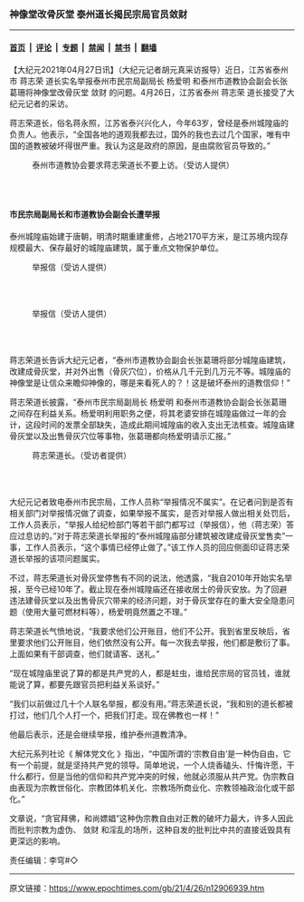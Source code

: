 ### 神像堂改骨灰堂 泰州道长揭民宗局官员敛财

---

#### [首页](../../../..?n12906939) &nbsp;|&nbsp; [评论](../../../../../epoch-comment?n12906939) &nbsp;|&nbsp; [专题](../../../../../epoch-special?n12906939) &nbsp;|&nbsp; [禁闻](../../../../../epoch-news?n12906939) &nbsp;|&nbsp; [禁书](../../../../../books?n12906939) &nbsp;|&nbsp; [翻墙](https://github.com/gfw-breaker/nogfw/blob/master/README.md?n12906939)


<div class="post_content" id="artbody" itemprop="articleBody">
 <!-- article content begin -->
 <p>
  【大纪元2021年04月27日讯】（大纪元记者胡元真采访报导）近日，江苏省泰州市
  <ok href="https://www.epochtimes.com/gb/tag/%E8%92%8B%E5%BF%97%E8%8D%A3.html">
   蒋志荣
  </ok>
  道长实名举报泰州市民宗局副局长
  <ok href="https://www.epochtimes.com/gb/tag/%E6%9D%A8%E7%88%B1%E6%98%8E.html">
   杨爱明
  </ok>
  和泰州市道教协会副会长张葛珊将神像堂改骨灰堂
  <ok href="https://www.epochtimes.com/gb/tag/%E6%95%9B%E8%B4%A2.html">
   敛财
  </ok>
  的问题。4月26日，江苏省泰州
  <ok href="https://www.epochtimes.com/gb/tag/%E8%92%8B%E5%BF%97%E8%8D%A3.html">
   蒋志荣
  </ok>
  道长接受了大纪元记者的采访。
 </p>
 <p>
  蒋志荣道长，俗名蒋永照，江苏省泰兴兴化人，今年63岁，曾经是泰州城隍庙的负责人。他表示，“全国各地的道观我都去过，国外的我也去过几个国家，唯有中国的道教被破坏得很严重。我认为这是政府的原因，是由腐败官员导致的。”
 </p>
 <figure aria-describedby="caption-attachment-12906953" class="wp-caption aligncenter" id="attachment_12906953" style="width: 400px">
  <ok href="https://i.epochtimes.com/assets/uploads/2021/04/id12906953-b1a8ff9b27a9820b4ee392e357a072ff.png" target="_blank">
   <img alt="" class="wp-image-12906953" src="https://i.epochtimes.com/assets/uploads/2021/04/id12906953-b1a8ff9b27a9820b4ee392e357a072ff-600x632.png"/>
  </ok>
  <br/><figcaption class="wp-caption-text" id="caption-attachment-12906953">
   泰州市道教协会要求蒋志荣道长不要上访。（受访人提供）
  </figcaption><br/>
 </figure><br/>
 <h4>
  市民宗局副局长和市道教协会副会长遭举报
 </h4>
 <p>
  泰州城隍庙始建于唐朝，明清时期重建重修，占地2170平方米，是江苏境内现存规模最大、保存最好的城隍庙建筑，属于重点文物保护单位。
 </p>
 <figure aria-describedby="caption-attachment-12906960" class="wp-caption aligncenter" id="attachment_12906960" style="width: 400px">
  <ok href="https://i.epochtimes.com/assets/uploads/2021/04/id12906960-7df37dc67669e2a6dfffa8a6b2614cf4.jpg" target="_blank">
   <img alt="" class="wp-image-12906960" src="https://i.epochtimes.com/assets/uploads/2021/04/id12906960-7df37dc67669e2a6dfffa8a6b2614cf4-600x814.jpg"/>
  </ok>
  <br/><figcaption class="wp-caption-text" id="caption-attachment-12906960">
   举报信（受访人提供）
  </figcaption><br/>
 </figure><br/>
 <figure aria-describedby="caption-attachment-12906961" class="wp-caption aligncenter" id="attachment_12906961" style="width: 400px">
  <ok href="https://i.epochtimes.com/assets/uploads/2021/04/id12906961-1be42e6d99038ed3e0b3e4d487288929.jpg" target="_blank">
   <img alt="" class="wp-image-12906961" src="https://i.epochtimes.com/assets/uploads/2021/04/id12906961-1be42e6d99038ed3e0b3e4d487288929-600x814.jpg"/>
  </ok>
  <br/><figcaption class="wp-caption-text" id="caption-attachment-12906961">
   举报信（受访人提供）
  </figcaption><br/>
 </figure><br/>
 <p>
  蒋志荣道长告诉大纪元记者，“泰州市道教协会副会长张葛珊将部分城隍庙建筑，改建成骨灰堂，并对外出售（骨灰穴位），价格从几千元到几万元不等。城隍庙的神像堂是让信众来瞻仰神像的，哪是来看死人的？！这是破坏泰州的道教信仰！”
 </p>
 <p>
  蒋志荣道长披露，“泰州市民宗局副局长
  <ok href="https://www.epochtimes.com/gb/tag/%E6%9D%A8%E7%88%B1%E6%98%8E.html">
   杨爱明
  </ok>
  和泰州市道教协会副会长张葛珊之间存在利益关系。杨爱明利用职务之便，将其老婆安排在城隍庙做过一年的会计，这段时间的发票全部缺失，造成此期间城隍庙的收入支出无法核查。城隍庙建骨灰堂以及出售骨灰穴位等事物，张葛珊都向杨爱明请示汇报。”
 </p>
 <figure aria-describedby="caption-attachment-12906951" class="wp-caption aligncenter" id="attachment_12906951" style="width: 400px">
  <ok href="https://i.epochtimes.com/assets/uploads/2021/04/id12906951-93f8a58e55e15b4815bc20ef9bb6a53a.jpg" target="_blank">
   <img alt="" class="wp-image-12906951" src="https://i.epochtimes.com/assets/uploads/2021/04/id12906951-93f8a58e55e15b4815bc20ef9bb6a53a.jpg"/>
  </ok>
  <br/><figcaption class="wp-caption-text" id="caption-attachment-12906951">
   蒋志荣道长。（受访者提供）
  </figcaption><br/>
 </figure><br/>
 <p>
  大纪元记者致电泰州市民宗局，工作人员称“举报情况不属实”。在记者问到是否有相关部门对举报情况做了调查，如果举报不属实，是否对举报人做出相关处罚后，工作人员表示，“举报人给纪检部门等若干部门都写过（举报信），他（蒋志荣）答应过息访的。”对于蒋志荣道长举报的“泰州城隍庙部分建筑被改建成骨灰堂售卖”一事，工作人员表示，“这个事情已经停止做了。”该工作人员的回应侧面印证蒋志荣道长举报的该项问题属实。
 </p>
 <p>
  不过，蒋志荣道长对骨灰堂停售有不同的说法，他透露，“我自2010年开始实名举报，至今已经10年了。截止现在泰州城隍庙还在接收居士的骨灰安放。为了回避违法建骨灰堂以及出售骨灰穴带来的经济问题，对于骨灰堂存在的重大安全隐患问题（使用大量可燃材料等），杨爱明竟然置之不理。”
 </p>
 <p>
  蒋志荣道长气愤地说，“我要求他们公开账目，他们不公开。我到省里反映后，省里要求他们公开账目，他们依然没有公开。每一次我去举报，他们都是敷衍了事。上面如果有干部调查，他们就请客、送礼。”
 </p>
 <p>
  “现在城隍庙里说了算的都是共产党的人，都是蛀虫，谁给民宗局的官员钱，谁就能说了算，都要先跟官员把利益关系谈好。”
 </p>
 <p>
  “我们以前做过几十个人联名举报，都没有用。”蒋志荣道长说，“我和别的道长都被打过，他们几个人打一个，把我们打走。现在佛教也一样！”
 </p>
 <p>
  他最后表示，还是会继续举报，维护泰州道教清净。
 </p>
 <p>
  大纪元系列社论《
  <ok href="https://www.epochtimes.com/gb/nf3628.htm">
   解体党文化
  </ok>
  》指出，“中国所谓的‘宗教自由’是一种伪自由，它有一个前提，就是坚持共产党的领导。简单地说，一个人烧香磕头、忏悔许愿，干什么都行，但是当他的信仰和共产党冲突的时候，他就必须服从共产党。伪宗教自由表现为宗教世俗化、宗教团体机关化、宗教场所商业化、宗教领袖政治化或干部化。”
 </p>
 <p>
  文章说，“贪官拜佛，和尚嫖娼”这种伪宗教自由对正教的破坏力最大，许多人因此而批判宗教为虚伪、
  <ok href="https://www.epochtimes.com/gb/tag/%E6%95%9B%E8%B4%A2.html">
   敛财
  </ok>
  和淫乱的场所，这种自发的批判比中共的直接诋毁具有更深远的影响。
 </p>
 <p>
  责任编辑：李穹#◇
 </p>
 <!-- article content end -->
 <div id="below_article_ad">
 </div>
</div>


---

原文链接：https://www.epochtimes.com/gb/21/4/26/n12906939.htm